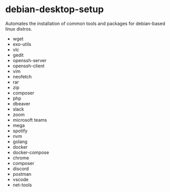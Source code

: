 # debian-desktop-setup
Automates the installation of common tools and packages for debian-based linux distros.

* wget
* exo-utils
* vlc
* gedit
* openssh-server
* openssh-client
* vim
* neofetch
* rar
* zip
* composer
* php
* dbeaver
* slack
* zoom
* microsoft teams
* mega
* spotify
* nvm
* golang
* docker
* docker-compose
* chrome
* composer
* discord
* postman
* vscode
* net-tools

